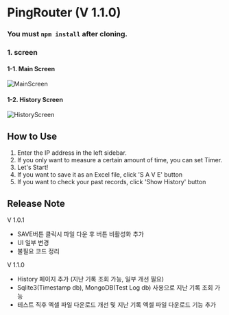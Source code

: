 # PingRouter (V 1.1.0)

### You must `npm install` after cloning.

### 1. screen

#### 1-1. Main Screen

![MainScreen](https://user-images.githubusercontent.com/51731660/117908710-e143ce80-b313-11eb-807d-6e0a20aeabb0.png)

#### 1-2. History Screen

![HistoryScreen](https://user-images.githubusercontent.com/51731660/117909001-66c77e80-b314-11eb-8612-209385633c80.png)

## How to Use

1. Enter the IP address in the left sidebar.
2. If you only want to measure a certain amount of time, you can set Timer.
3. Let's Start!
4. If you want to save it as an Excel file, click 'S A V E' button
5. If you want to check your past records, click 'Show History' button

## Release Note

V 1.0.1

- SAVE버튼 클릭시 파일 다운 후 버튼 비활성화 추가
- UI 일부 변경
- 불필요 코드 정리

V 1.1.0

- History 페이지 추가 (지난 기록 조회 가능, 일부 개선 필요)
- Sqlite3(Timestamp db), MongoDB(Test Log db) 사용으로 지난 기록 조회 가능
- 테스트 직후 엑셀 파일 다운로드 개선 및 지난 기록 엑셀 파일 다운로드 기능 추가
